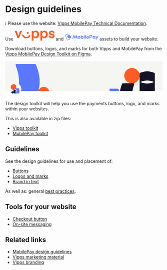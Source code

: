 <!-- START_METADATA
---
title: Design guidelines for Vipps MobilePay
sidebar_label: Overview
sidebar_position: 1
hide_table_of_contents: true
pagination_next: null
pagination_prev: null
---
END_METADATA -->

# Design guidelines

<!-- START_COMMENT -->
ℹ️ Please use the website:
[Vipps MobilePay Technical Documentation](https://developer.vippsmobilepay.com/docs/design-guidelines/).
<!-- END_COMMENT -->

Use ![Vipps](images/vipps/logo.svg) and ![MobilePay](images/mobilepay/MP_logo.png) assets to build your website.

Download buttons, logos, and marks for both Vipps and MobilePay from the [Vipps MobilePay Design Toolkit on Figma](https://www.figma.com/@vippsmobilepay).

[![Vipps MobilePay Design Toolkit on Figma](images/vmp_figma.png)](https://www.figma.com/@vippsmobilepay)

The design toolkit will help you use the payments buttons, logo, and marks within your websites.

This is also available in zip files:

* [Vipps toolkit](/downloads/vipps-design-toolkit.zip)
* [MobilePay toolkit](/downloads/mobilepay-design-toolkit.zip)

## Guidelines

See the design guidelines for use and placement of:

* [Buttons](buttons.md)
* [Logos and marks](logo-and-mark.md)
* [Brand in text](text-guidelines.md)

As well as: general [best practices](best-practices.md).

## Tools for your website

* [Checkout button](checkout-button.md)
* [On-site messaging](checkout-on-site-messaging.md)

## Related links

* [MobilePay design guidelines](https://www.mobilepaygroup.com/design#)
* [Vipps marketing material](https://www.vipps.no/markedsmateriell/)
* [Vipps branding](https://brand.vipps.no/)
